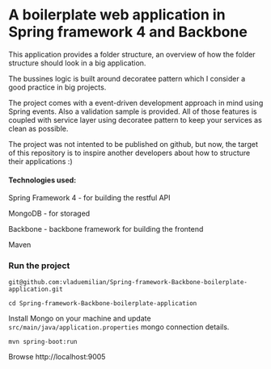
# A boilerplate web application in Spring framework 4 and Backbone #

This application provides a folder structure, an overview of how the
folder structure should look in a big application.

The bussines logic is built around decoratee pattern which I consider
a good practice in big projects.

The project comes with a event-driven development approach in mind 
using Spring events. Also a validation sample is provided. All of those
features is coupled with service layer using decoratee pattern to keep
your services as clean as possible.

The project was not intented to be published on github, but now, the 
target of this repository is to inspire another developers about how 
to structure their applications :)

#### Technologies used: ####

Spring Framework 4 - for building the restful API

MongoDB - for storaged

Backbone - backbone framework for building the frontend

Maven

### Run the project ###

`git@github.com:vladuemilian/Spring-framework-Backbone-boilerplate-application.git`

`cd Spring-framework-Backbone-boilerplate-application`

Install Mongo on your machine and update `src/main/java/application.properties` 
mongo connection details.

`mvn spring-boot:run`

Browse http://localhost:9005


